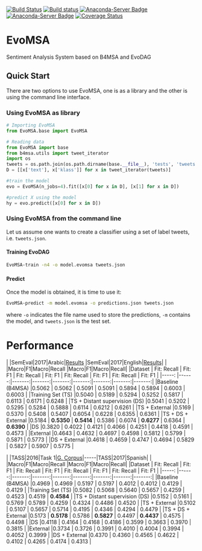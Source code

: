 [![Build Status](https://travis-ci.org/INGEOTEC/EvoMSA.svg?branch=master)](https://travis-ci.org/INGEOTEC/EvoMSA)
[![Build status](https://ci.appveyor.com/api/projects/status/wg01w00evm7pb8po?svg=true)](https://ci.appveyor.com/project/mgraffg/evomsa)
[![Anaconda-Server Badge](https://anaconda.org/ingeotec/evomsa/badges/version.svg)](https://anaconda.org/ingeotec/evomsa)
[![Anaconda-Server Badge](https://anaconda.org/ingeotec/evomsa/badges/installer/conda.svg)](https://anaconda.org/ingeotec/evomsa)
[![Coverage Status](https://coveralls.io/repos/github/INGEOTEC/EvoMSA/badge.svg?branch=master)](https://coveralls.io/github/INGEOTEC/EvoMSA?branch=master)

# EvoMSA
Sentiment Analysis System based on B4MSA and EvoDAG

## Quick Start ##

There are two options to use EvoMSA, one is as a library
and the other is using the command line interface.

### Using EvoMSA as library ###

```python
# Importing EvoMSA
from EvoMSA.base import EvoMSA

# Reading data
from EvoMSA import base
from b4msa.utils import tweet_iterator
import os
tweets = os.path.join(os.path.dirname(base.__file__), 'tests', 'tweets.json')
D = [[x['text'], x['klass']] for x in tweet_iterator(tweets)]

#train the model
evo = EvoMSA(n_jobs=4).fit([x[0] for x in D], [x[1] for x in D])

#predict X using the model
hy = evo.predict([x[0] for x in D])
```

### Using EvoMSA from the command line

Let us assume one wants to create a classifier using a
set of label tweets, i.e. `tweets.json`.


#### Training EvoDAG


```bash   
EvoMSA-train -n4 -o model.evomsa tweets.json 
```

#### Predict 

Once the model is obtained, it is time to use it:

```bash   
EvoMSA-predict -m model.evomsa -o predictions.json tweets.json
```

where `-o` indicates the file name used to store the predictions, `-m`
contains the model, and `tweets.json` is the test set.


# Performance #

|   |SemEval|2017|Arabic|[Results](https://competitions.codalab.org/competitions/15887/results/27549/data) |SemEval|2017|English|[Results](https://competitions.codalab.org/competitions/15885/results/27545/data)|
|   |Macro|F1|Macro|Recall |Macro|F1|Macro|Recall|
|Dataset								| Fit: Recall | Fit: F1 | Fit: Recall | Fit: F1 | Fit: Recall | Fit: F1 | Fit: Recall | Fit: F1 | 
|-----:									|------:|-------:|-------:|-------:|-------:|-------:|-------:|-------:|
|Baseline (B4MSA)						|0.5062 | 0.5062 | 0.5091 | 0.5091 | 0.5894 | 0.5894 | 0.6003 | 0.6003 |
|Training Set (TS)						|0.5040 | 0.5189 | 0.5294 | 0.5252 | 0.5817 | 0.6113 | 0.6171 | 0.6248 |
|TS + Distant supervision (DS) 			|0.5041 | 0.5202 | 0.5295 | 0.5284 | 0.5888 | 0.6114 | 0.6212 | 0.6261 |
|TS + External							|0.5169 | 0.5370 | 0.5408 | 0.5407 | 0.6054 | 0.6228 | 0.6355 | 0.6361 |
|TS + DS + External						|0.5184 | **0.5350** | **0.5414** | 0.5386 | 0.6074 | **0.6277** | 0.6364 | **0.6390** |
|DS 									|0.3820 | 0.4022 | 0.4121 | 0.4066 | 0.4251 | 0.4418 | 0.4591 | 0.4573 |
|External 								|0.4643 | 0.4632 | 0.4697 | 0.4598 | 0.5812 | 0.5799 | 0.5871 | 0.5773 |
|DS + External                          |0.4618 | 0.4659 | 0.4747 | 0.4694 | 0.5829 | 0.5827 | 0.5907 | 0.5775 |


|    |TASS|2016|Task 1|[G. Corpus](http://ceur-ws.org/Vol-1896/p0_overview_tass2017.pdf)|-----|TASS|2017|Spanish|
|   |Macro|F1|Macro|Recall |Macro|F1|Macro|Recall|
|Dataset								| Fit: Recall | Fit: F1 | Fit: Recall | Fit: F1 | Fit: Recall | Fit: F1 | Fit: Recall | Fit: F1 | 
|-----:									|------:|-------:|-------:|-------:|-------:|-------:|-------:|-------:|
|Baseline (B4MSA)						|0.4969 | 0.4969 | 0.5197 | 0.5197 | 0.4012 | 0.4012 | 0.4129 | 0.4129 |
|Training Set (TS)						|0.5082 | 0.5068 | 0.5640 | 0.5657 | 0.4259 | 0.4523 | 0.4519 | **0.4584** |
|TS + Distant supervision (DS) 			|0.5152 | 0.5161 | 0.5769 | 0.5789 | 0.4259 | 0.4324 | 0.4486 | 0.4520 |
|TS + External							|0.5102 | 0.5107 | 0.5657 | 0.5714 | 0.4195 | 0.4346 | 0.4294 | 0.4479 |
|TS + DS + External						|0.5173 | **0.5178** | 0.5786 | **0.5827** | 0.4497 | **0.4437** | 0.4575 | 0.4498 |
|DS 									|0.4118 | 0.4164 | 0.4168 | 0.4186 | 0.3599 | 0.3663 | 0.3970 | 0.3815 |
|External 								|0.3734 | 0.3726 | 0.3991 | 0.4010 | 0.4004 | 0.3994 | 0.4052 | 0.3999 |
|DS + External                          |0.4370 | 0.4360 | 0.4565 | 0.4622 | 0.4102 | 0.4265 | 0.4174 | 0.4313 |












